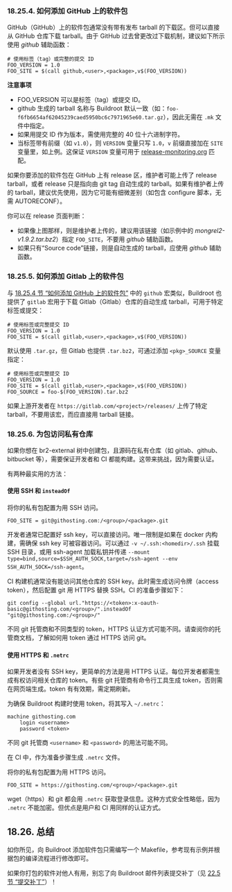 ### 18.25.4. 如何添加 GitHub 上的软件包

GitHub（GitHub）上的软件包通常没有带有发布 tarball 的下载区。但可以直接从 GitHub 仓库下载 tarball。由于 GitHub 过去曾更改过下载机制，建议如下所示使用 *github* 辅助函数：

```
# 使用标签（tag）或完整的提交 ID
FOO_VERSION = 1.0
FOO_SITE = $(call github,<user>,<package>,v$(FOO_VERSION))
```

**注意事项**

- FOO_VERSION 可以是标签（tag）或提交 ID。
- github 生成的 tarball 名称与 Buildroot 默认一致（如：`foo-f6fb6654af62045239caed5950bc6c7971965e60.tar.gz`），因此无需在 `.mk` 文件中指定。
- 如果用提交 ID 作为版本，需使用完整的 40 位十六进制字符。
- 当标签带有前缀（如 `v1.0`），则 `VERSION` 变量只写 `1.0`，`v` 前缀直接加在 `SITE` 变量里，如上例。这保证 `VERSION` 变量可用于 [release-monitoring.org](http://www.release-monitoring.org/) 匹配。

如果你要添加的软件包在 GitHub 上有 release 区，维护者可能上传了 release tarball，或者 release 只是指向由 git tag 自动生成的 tarball。如果有维护者上传的 tarball，建议优先使用，因为它可能有细微差别（如包含 configure 脚本，无需 AUTORECONF）。

你可以在 release 页面判断：

- 如果像上图那样，则是维护者上传的，建议用该链接（如示例中的 *mongrel2-v1.9.2.tar.bz2*）指定 `FOO_SITE`，不要用 *github* 辅助函数。
- 如果只有“Source code”链接，则是自动生成的 tarball，应使用 *github* 辅助函数。

### 18.25.5. 如何添加 Gitlab 上的软件包

与 [18.25.4 节 “如何添加 GitHub 上的软件包”](https://buildroot.org/downloads/manual/manual.html#github-download-url) 中的 `github` 宏类似，Buildroot 也提供了 `gitlab` 宏用于下载 Gitlab（Gitlab）仓库的自动生成 tarball，可用于特定标签或提交：

```
# 使用标签或完整提交 ID
FOO_VERSION = 1.0
FOO_SITE = $(call gitlab,<user>,<package>,v$(FOO_VERSION))
```

默认使用 `.tar.gz`，但 Gitlab 也提供 `.tar.bz2`，可通过添加 `<pkg>_SOURCE` 变量指定：

```
# 使用标签或完整提交 ID
FOO_VERSION = 1.0
FOO_SITE = $(call gitlab,<user>,<package>,v$(FOO_VERSION))
FOO_SOURCE = foo-$(FOO_VERSION).tar.bz2
```

如果上游开发者在 `https://gitlab.com/<project>/releases/` 上传了特定 tarball，不要用该宏，而应直接用 tarball 链接。

### 18.25.6. 为包访问私有仓库

如果你想在 br2-external 树中创建包，且源码在私有仓库（如 gitlab、github、bitbucket 等），需要保证开发者和 CI 都能构建。这带来挑战，因为需要认证。

有两种最实用的方法：

#### 使用 SSH 和 `insteadOf`

将你的私有包配置为用 SSH 访问。

```
FOO_SITE = git@githosting.com:/<group>/<package>.git
```

开发者通常已配置好 ssh key，可以直接访问。唯一限制是如果在 docker 内构建，需确保 ssh key 可被容器访问。可以通过 `-v ~/.ssh:<homedir>/.ssh` 挂载 SSH 目录，或用 ssh-agent 加载私钥并传递 `--mount type=bind,source=$SSH_AUTH_SOCK,target=/ssh-agent --env SSH_AUTH_SOCK=/ssh-agent`。

CI 构建机通常没有能访问其他仓库的 SSH key。此时需生成访问令牌（access token），然后配置 git 用 HTTPS 替换 SSH。CI 的准备步骤如下：

```
git config --global url."https://<token>:x-oauth-basic@githosting.com/<group>/".insteadOf "git@githosting.com:/<group>/"
```

不同 git 托管商和不同类型的 token，HTTPS 认证方式可能不同。请查阅你的托管商文档，了解如何用 token 通过 HTTPS 访问 git。

#### 使用 HTTPS 和 `.netrc`

如果开发者没有 SSH key，更简单的方法是用 HTTPS 认证。每位开发者都需生成有权访问相关仓库的 token。有些 git 托管商有命令行工具生成 token，否则需在网页端生成。token 有有效期，需定期刷新。

为确保 Buildroot 构建时使用 token，将其写入 `~/.netrc`：

```
machine githosting.com
    login <username>
    password <token>
```

不同 git 托管商 `<username>` 和 `<password>` 的用法可能不同。

在 CI 中，作为准备步骤生成 `.netrc` 文件。

将你的私有包配置为用 HTTPS 访问。

```
FOO_SITE = https://githosting.com/<group>/<package>.git
```

wget（https）和 git 都会用 `.netrc` 获取登录信息。这种方式安全性略低，因为 `.netrc` 不能加密。但优点是用户和 CI 用同样的认证方式。

## 18.26. 总结

如你所见，向 Buildroot 添加软件包只需编写一个 Makefile，参考现有示例并根据包的编译流程进行修改即可。

如果你打包的软件对他人有用，别忘了向 Buildroot 邮件列表提交补丁（见 [22.5 节 “提交补丁”](https://buildroot.org/downloads/manual/manual.html#submitting-patches)）！
